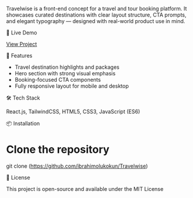 Travelwise is a front-end concept for a travel and tour booking platform. It showcases curated destinations with clear layout structure, CTA prompts, and elegant typography — designed with real-world product use in mind.



🔗 Live Demo

[View Project](https://travelwisepro.vercel.app/)


🚀 Features

- Travel destination highlights and packages  
- Hero section with strong visual emphasis  
- Booking-focused CTA components
- Fully responsive layout for mobile and desktop



🛠 Tech Stack

React.js, TailwindCSS, HTML5, CSS3, JavaScript (ES6)


📦 Installation

# Clone the repository
git clone (https://github.com/ibrahimolukokun/Travelwise)

📄 License

This project is open-source and available under the MIT License
